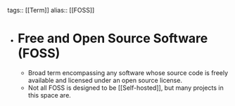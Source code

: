 tags:: [[Term]]
alias:: [[FOSS]]

- # Free and Open Source Software (FOSS)
	- Broad term encompassing any software whose source code is freely available and licensed under an open source license.
	- Not all FOSS is designed to be [[Self-hosted]], but many projects in this space are.